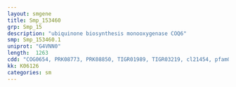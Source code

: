 ```yaml
---
layout: smgene
title: Smp_153460
grp: Smp_15
description: "ubiquinone biosynthesis monooxygenase COQ6"
smp: Smp_153460.1
uniprot: "G4VNN0"
length:  1263
cdd: "COG0654, PRK08773, PRK08850, TIGR01989, TIGR03219, cl21454, pfam01494, pfam12831"
kk: K06126
categories: sm
---
```

